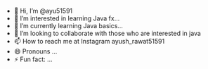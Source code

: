 - 👋 Hi, I’m @ayu51591
- 👀 I’m interested in learning Java fx...
- 🌱 I’m currently learning Java basics...
- 💞️ I’m looking to collaborate with those who are interested in java 
- 📫 How to reach me at Instagram ayush_rawat51591 
- 😄 Pronouns ...
- ⚡ Fun fact: ...

<!---
ayu51591/ayu51591 is a ✨ special ✨ repository because its `README.md` (this file) appears on your GitHub profile.
You can click the Preview link to take a look at your changes.
--->
